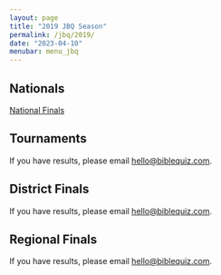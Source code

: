 ```yaml
---
layout: page
title: "2019 JBQ Season"
permalink: /jbq/2019/
date: "2023-04-10"
menubar: menu_jbq
---
```


## Nationals
<a href="{% link _pages/jbq/2019/nationals.md %}" class="button is-primary">National Finals</a>

## Tournaments
If you have results, please email <hello@biblequiz.com>.

## District Finals
If you have results, please email <hello@biblequiz.com>.

## Regional Finals
If you have results, please email <hello@biblequiz.com>.
